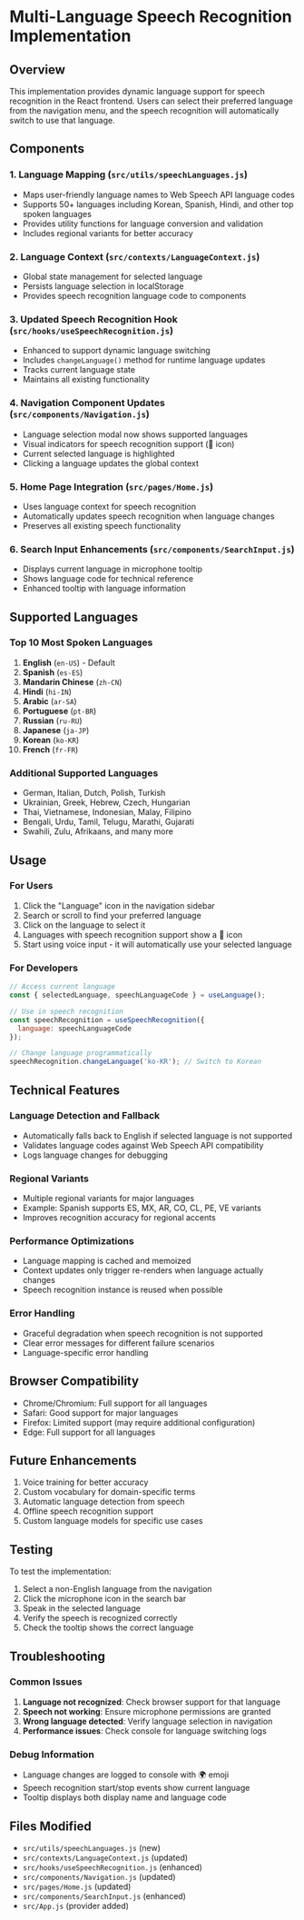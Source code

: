 # Multi-Language Speech Recognition Implementation

## Overview
This implementation provides dynamic language support for speech recognition in the React frontend. Users can select their preferred language from the navigation menu, and the speech recognition will automatically switch to use that language.

## Components

### 1. Language Mapping (`src/utils/speechLanguages.js`)
- Maps user-friendly language names to Web Speech API language codes
- Supports 50+ languages including Korean, Spanish, Hindi, and other top spoken languages
- Provides utility functions for language conversion and validation
- Includes regional variants for better accuracy

### 2. Language Context (`src/contexts/LanguageContext.js`)
- Global state management for selected language
- Persists language selection in localStorage
- Provides speech recognition language code to components

### 3. Updated Speech Recognition Hook (`src/hooks/useSpeechRecognition.js`)
- Enhanced to support dynamic language switching
- Includes `changeLanguage()` method for runtime language updates
- Tracks current language state
- Maintains all existing functionality

### 4. Navigation Component Updates (`src/components/Navigation.js`)
- Language selection modal now shows supported languages
- Visual indicators for speech recognition support (🎤 icon)
- Current selected language is highlighted
- Clicking a language updates the global context

### 5. Home Page Integration (`src/pages/Home.js`)
- Uses language context for speech recognition
- Automatically updates speech recognition when language changes
- Preserves all existing speech functionality

### 6. Search Input Enhancements (`src/components/SearchInput.js`)
- Displays current language in microphone tooltip
- Shows language code for technical reference
- Enhanced tooltip with language information

## Supported Languages

### Top 10 Most Spoken Languages
1. **English** (`en-US`) - Default
2. **Spanish** (`es-ES`)
3. **Mandarin Chinese** (`zh-CN`)
4. **Hindi** (`hi-IN`)
5. **Arabic** (`ar-SA`)
6. **Portuguese** (`pt-BR`)
7. **Russian** (`ru-RU`)
8. **Japanese** (`ja-JP`)
9. **Korean** (`ko-KR`)
10. **French** (`fr-FR`)

### Additional Supported Languages
- German, Italian, Dutch, Polish, Turkish
- Ukrainian, Greek, Hebrew, Czech, Hungarian
- Thai, Vietnamese, Indonesian, Malay, Filipino
- Bengali, Urdu, Tamil, Telugu, Marathi, Gujarati
- Swahili, Zulu, Afrikaans, and many more

## Usage

### For Users
1. Click the "Language" icon in the navigation sidebar
2. Search or scroll to find your preferred language
3. Click on the language to select it
4. Languages with speech recognition support show a 🎤 icon
5. Start using voice input - it will automatically use your selected language

### For Developers
```javascript
// Access current language
const { selectedLanguage, speechLanguageCode } = useLanguage();

// Use in speech recognition
const speechRecognition = useSpeechRecognition({
  language: speechLanguageCode
});

// Change language programmatically
speechRecognition.changeLanguage('ko-KR'); // Switch to Korean
```

## Technical Features

### Language Detection and Fallback
- Automatically falls back to English if selected language is not supported
- Validates language codes against Web Speech API compatibility
- Logs language changes for debugging

### Regional Variants
- Multiple regional variants for major languages
- Example: Spanish supports ES, MX, AR, CO, CL, PE, VE variants
- Improves recognition accuracy for regional accents

### Performance Optimizations
- Language mapping is cached and memoized
- Context updates only trigger re-renders when language actually changes
- Speech recognition instance is reused when possible

### Error Handling
- Graceful degradation when speech recognition is not supported
- Clear error messages for different failure scenarios
- Language-specific error handling

## Browser Compatibility
- Chrome/Chromium: Full support for all languages
- Safari: Good support for major languages
- Firefox: Limited support (may require additional configuration)
- Edge: Full support for all languages

## Future Enhancements
1. Voice training for better accuracy
2. Custom vocabulary for domain-specific terms
3. Automatic language detection from speech
4. Offline speech recognition support
5. Custom language models for specific use cases

## Testing
To test the implementation:
1. Select a non-English language from the navigation
2. Click the microphone icon in the search bar
3. Speak in the selected language
4. Verify the speech is recognized correctly
5. Check the tooltip shows the correct language

## Troubleshooting

### Common Issues
1. **Language not recognized**: Check browser support for that language
2. **Speech not working**: Ensure microphone permissions are granted
3. **Wrong language detected**: Verify language selection in navigation
4. **Performance issues**: Check console for language switching logs

### Debug Information
- Language changes are logged to console with 🌍 emoji
- Speech recognition start/stop events show current language
- Tooltip displays both display name and language code

## Files Modified
- `src/utils/speechLanguages.js` (new)
- `src/contexts/LanguageContext.js` (updated)
- `src/hooks/useSpeechRecognition.js` (enhanced)
- `src/components/Navigation.js` (updated)
- `src/pages/Home.js` (updated)
- `src/components/SearchInput.js` (enhanced)
- `src/App.js` (provider added)